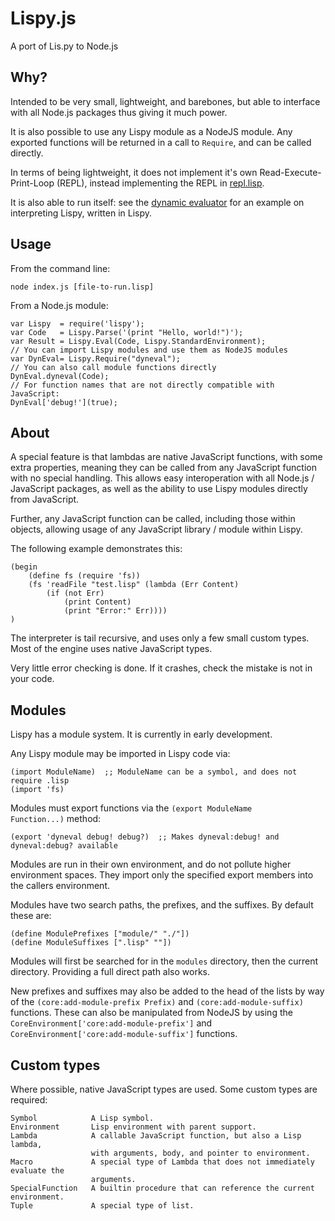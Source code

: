 Lispy.js
========

A port of Lis.py to Node.js


Why?
----

Intended to be very small, lightweight, and barebones, but able to interface
with all Node.js packages thus giving it much power.

It is also possible to use any Lispy module as a NodeJS module. Any exported functions will
be returned in a call to <code>Require</code>, and can be called directly.

In terms of being lightweight, it does not implement it's own Read-Execute-Print-Loop (REPL),
instead implementing the REPL in [repl.lisp](https://github.com/andrakis/node-lispy/blob/main/repl.lisp).

It is also able to run itself: see the [dynamic evaluator](https://github.com/andrakis/node-lispy/blob/main/dyneval.lisp) for
an example on interpreting Lispy, written in Lispy.


Usage
-----

From the command line:

    node index.js [file-to-run.lisp]

From a Node.js module:

    var Lispy  = require('lispy');
    var Code   = Lispy.Parse('(print "Hello, world!")');
    var Result = Lispy.Eval(Code, Lispy.StandardEnvironment);
    // You can import Lispy modules and use them as NodeJS modules
    var DynEval= Lispy.Require("dyneval");
    // You can also call module functions directly
    DynEval.dyneval(Code);
    // For function names that are not directly compatible with JavaScript:
    DynEval['debug!'](true);


About
-----

A special feature is that lambdas are native JavaScript functions,
with some extra properties, meaning they can be called from any
JavaScript function with no special handling. This allows easy
interoperation with all Node.js / JavaScript packages, as well as
the ability to use Lispy modules directly from JavaScript.

Further, any JavaScript function can be called, including those within
objects, allowing usage of any JavaScript library / module within Lispy.

The following example demonstrates this:

    (begin
        (define fs (require 'fs))
        (fs 'readFile "test.lisp" (lambda (Err Content)
            (if (not Err)
                (print Content)
                (print "Error:" Err))))
    )

The interpreter is tail recursive, and uses only a few small custom types.
Most of the engine uses native JavaScript types.

Very little error checking is done.
If it crashes, check the mistake is not in your code.


Modules
-------

Lispy has a module system. It is currently in early development.

Any Lispy module may be imported in Lispy code via:

    (import ModuleName)  ;; ModuleName can be a symbol, and does not require .lisp
    (import 'fs)

Modules must export functions via the <code>(export ModuleName Function...)</code> method:

    (export 'dyneval debug! debug?)  ;; Makes dyneval:debug! and dyneval:debug? available

Modules are run in their own environment, and do not pollute higher environment spaces.
They import only the specified export members into the callers environment.

Modules have two search paths, the prefixes, and the suffixes. By default these are:

    (define ModulePrefixes ["module/" "./"])
    (define ModuleSuffixes [".lisp" ""])

Modules will first be searched for in the <code>modules</code> directory, then the current
directory. Providing a full direct path also works.

New prefixes and suffixes may also be added to the head of the lists by way of the
<code>(core:add-module-prefix Prefix)</code> and <code>(core:add-module-suffix)</code> functions.
These can also be manipulated from NodeJS by using the <code>CoreEnvironment['core:add-module-prefix']</code> and <code>CoreEnvironment['core:add-module-suffix']</code> functions.

Custom types
------------

Where possible, native JavaScript types are used. Some custom types are required:

    Symbol            A Lisp symbol.
    Environment       Lisp environment with parent support.
    Lambda            A callable JavaScript function, but also a Lisp lambda,
                      with arguments, body, and pointer to environment.
    Macro             A special type of Lambda that does not immediately evaluate the
                      arguments.
    SpecialFunction   A builtin procedure that can reference the current environment.
    Tuple             A special type of list.
